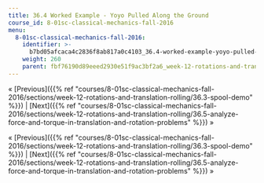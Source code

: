 ```yaml
---
title: 36.4 Worked Example - Yoyo Pulled Along the Ground
course_id: 8-01sc-classical-mechanics-fall-2016
menu:
  8-01sc-classical-mechanics-fall-2016:
    identifier: >-
      b7bd05afcaca4c2836f8ab817a0c4103_36.4-worked-example-yoyo-pulled-along-the-ground
    weight: 260
    parent: fbf76190d89eeed2930e51f9ac3bf2a6_week-12-rotations-and-translation-rolling
---
```

« [Previous]({{% ref "courses/8-01sc-classical-mechanics-fall-2016/sections/week-12-rotations-and-translation-rolling/36.3-spool-demo" %}}) | [Next]({{% ref "courses/8-01sc-classical-mechanics-fall-2016/sections/week-12-rotations-and-translation-rolling/36.5-analyze-force-and-torque-in-translation-and-rotation-problems" %}}) »

« [Previous]({{% ref "courses/8-01sc-classical-mechanics-fall-2016/sections/week-12-rotations-and-translation-rolling/36.3-spool-demo" %}}) | [Next]({{% ref "courses/8-01sc-classical-mechanics-fall-2016/sections/week-12-rotations-and-translation-rolling/36.5-analyze-force-and-torque-in-translation-and-rotation-problems" %}}) »
